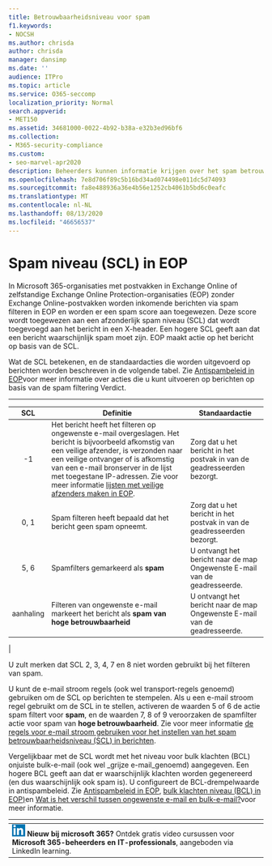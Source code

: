 ```yaml
---
title: Betrouwbaarheidsniveau voor spam
f1.keywords:
- NOCSH
ms.author: chrisda
author: chrisda
manager: dansimp
ms.date: ''
audience: ITPro
ms.topic: article
ms.service: O365-seccomp
localization_priority: Normal
search.appverid:
- MET150
ms.assetid: 34681000-0022-4b92-b38a-e32b3ed96bf6
ms.collection:
- M365-security-compliance
ms.custom:
- seo-marvel-apr2020
description: Beheerders kunnen informatie krijgen over het spam betrouwbaarheidsniveau (SCL) dat is toegepast op berichten in Exchange Online Protection (EOP).
ms.openlocfilehash: 7e8d706f89c5b16bd34ad074498e011dc5d74093
ms.sourcegitcommit: fa8e488936a36e4b56e1252cb4061b5bd6c0eafc
ms.translationtype: MT
ms.contentlocale: nl-NL
ms.lasthandoff: 08/13/2020
ms.locfileid: "46656537"
---
```

# <a name="spam-confidence-level-scl-in-eop"></a>Spam niveau (SCL) in EOP

In Microsoft 365-organisaties met postvakken in Exchange Online of zelfstandige Exchange Online Protection-organisaties (EOP) zonder Exchange Online-postvakken worden inkomende berichten via spam filteren in EOP en worden er een spam score aan toegewezen. Deze score wordt toegewezen aan een afzonderlijk spam niveau (SCL) dat wordt toegevoegd aan het bericht in een X-header. Een hogere SCL geeft aan dat een bericht waarschijnlijk spam moet zijn. EOP maakt actie op het bericht op basis van de SCL.

Wat de SCL betekenen, en de standaardacties die worden uitgevoerd op berichten worden beschreven in de volgende tabel. Zie [Antispambeleid in EOP](configure-your-spam-filter-policies.md)voor meer informatie over acties die u kunt uitvoeren op berichten op basis van de spam filtering Verdict.

****

|SCL|Definitie|Standaardactie|
|:---:|---|---|
|-1|Het bericht heeft het filteren op ongewenste e-mail overgeslagen. Het bericht is bijvoorbeeld afkomstig van een veilige afzender, is verzonden naar een veilige ontvanger of is afkomstig van een e-mail bronserver in de lijst met toegestane IP-adressen. Zie voor meer informatie [lijsten met veilige afzenders maken in EOP](create-safe-sender-lists-in-office-365.md).|Zorg dat u het bericht in het postvak in van de geadresseerden bezorgt.|
|0, 1|Spam filteren heeft bepaald dat het bericht geen spam opneemt.|Zorg dat u het bericht in het postvak in van de geadresseerden bezorgt.|
|5, 6|Spamfilters gemarkeerd als **spam**|U ontvangt het bericht naar de map Ongewenste E-mail van de geadresseerde.|
|aanhaling|Filteren van ongewenste e-mail markeert het bericht als **spam van hoge betrouwbaarheid**|U ontvangt het bericht naar de map Ongewenste E-mail van de geadresseerde.|
|

U zult merken dat SCL 2, 3, 4, 7 en 8 niet worden gebruikt bij het filteren van spam.

U kunt de e-mail stroom regels (ook wel transport-regels genoemd) gebruiken om de SCL op berichten te stempelen. Als u een e-mail stroom regel gebruikt om de SCL in te stellen, activeren de waarden 5 of 6 de actie spam filtert voor **spam**, en de waarden 7, 8 of 9 veroorzaken de spamfilter actie voor spam van **hoge betrouwbaarheid**. Zie voor meer informatie [de regels voor e-mail stroom gebruiken voor het instellen van het spam betrouwbaarheidsniveau (SCL) in berichten](use-mail-flow-rules-to-set-the-spam-confidence-level-scl-in-messages.md).

Vergelijkbaar met de SCL wordt met het niveau voor bulk klachten (BCL) onjuiste bulk-e-mail (ook wel _grijze e-mail_genoemd) aangegeven. Een hogere BCL geeft aan dat er waarschijnlijk klachten worden gegenereerd (en dus waarschijnlijk ook spam is). U configureert de BCL-drempelwaarde in antispambeleid. Zie [Antispambeleid in EOP](configure-your-spam-filter-policies.md), [bulk klachten niveau (BCL) in EOP)](bulk-complaint-level-values.md)en [Wat is het verschil tussen ongewenste e-mail en bulk-e-mail?](what-s-the-difference-between-junk-email-and-bulk-email.md)voor meer informatie.

|<!-- -->|
|---|
|![Het kleine pictogram voor LinkedIn Learning ](../../media/eac8a413-9498-4220-8544-1e37d1aaea13.png) **Nieuw bij microsoft 365?** Ontdek gratis video cursussen voor **Microsoft 365-beheerders en IT-professionals**, aangeboden via LinkedIn learning.|
